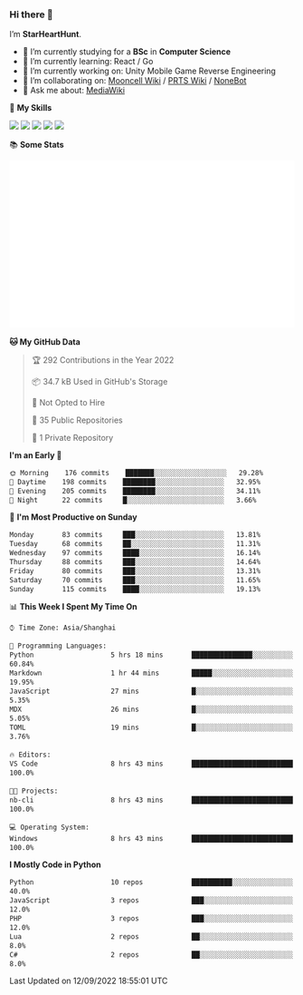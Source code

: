 ### Hi there 👋

I’m **StarHeartHunt**.

- 🏫 I’m currently studying for a **BSc** in **Computer Science**
- 🌱 I’m currently learning: React / Go
- 🔭 I’m currently working on: Unity Mobile Game Reverse Engineering
- 👯 I’m collaborating on: [Mooncell Wiki](https://fgo.wiki/) / [PRTS Wiki](http://prts.wiki/) / [NoneBot](https://github.com/nonebot)
- 💬 Ask me about: [MediaWiki](https://www.mediawiki.org)

🌟 **My Skills**

![](https://img.shields.io/badge/-Python-3e74a2?style=flat-square&logo=Python&logoColor=fff)
![](https://img.shields.io/badge/-Vue-4fc08d?style=flat-square&logo=vue.js&logoColor=fff)
![](https://img.shields.io/badge/-Node.js-339933?style=flat-square&logo=node.js&logoColor=fff)
![](https://img.shields.io/badge/-Linux-000000?style=flat-square&logo=Linux&logoColor=fff)
![](https://img.shields.io/badge/-Dotnet-512bd4?style=flat-square&logo=.net&logoColor=fff)

📚 **Some Stats**

![](https://github.com/StarHeartHunt/github-stats/blob/master/generated/overview.svg)

<!--START_SECTION:waka-->
**🐱 My GitHub Data** 

> 🏆 292 Contributions in the Year 2022
 > 
> 📦 34.7 kB Used in GitHub's Storage 
 > 
> 🚫 Not Opted to Hire
 > 
> 📜 35 Public Repositories 
 > 
> 🔑 1 Private Repository 
 > 
**I'm an Early 🐤** 

```text
🌞 Morning    176 commits    ███████░░░░░░░░░░░░░░░░░░   29.28% 
🌆 Daytime    198 commits    ████████░░░░░░░░░░░░░░░░░   32.95% 
🌃 Evening    205 commits    ████████░░░░░░░░░░░░░░░░░   34.11% 
🌙 Night      22 commits     █░░░░░░░░░░░░░░░░░░░░░░░░   3.66%

```
📅 **I'm Most Productive on Sunday** 

```text
Monday       83 commits     ███░░░░░░░░░░░░░░░░░░░░░░   13.81% 
Tuesday      68 commits     ██░░░░░░░░░░░░░░░░░░░░░░░   11.31% 
Wednesday    97 commits     ████░░░░░░░░░░░░░░░░░░░░░   16.14% 
Thursday     88 commits     ███░░░░░░░░░░░░░░░░░░░░░░   14.64% 
Friday       80 commits     ███░░░░░░░░░░░░░░░░░░░░░░   13.31% 
Saturday     70 commits     ███░░░░░░░░░░░░░░░░░░░░░░   11.65% 
Sunday       115 commits    ████░░░░░░░░░░░░░░░░░░░░░   19.13%

```


📊 **This Week I Spent My Time On** 

```text
⌚︎ Time Zone: Asia/Shanghai

💬 Programming Languages: 
Python                   5 hrs 18 mins       ███████████████░░░░░░░░░░   60.84% 
Markdown                 1 hr 44 mins        █████░░░░░░░░░░░░░░░░░░░░   19.95% 
JavaScript               27 mins             █░░░░░░░░░░░░░░░░░░░░░░░░   5.35% 
MDX                      26 mins             █░░░░░░░░░░░░░░░░░░░░░░░░   5.05% 
TOML                     19 mins             █░░░░░░░░░░░░░░░░░░░░░░░░   3.76%

🔥 Editors: 
VS Code                  8 hrs 43 mins       █████████████████████████   100.0%

🐱‍💻 Projects: 
nb-cli                   8 hrs 43 mins       █████████████████████████   100.0%

💻 Operating System: 
Windows                  8 hrs 43 mins       █████████████████████████   100.0%

```

**I Mostly Code in Python** 

```text
Python                   10 repos            ██████████░░░░░░░░░░░░░░░   40.0% 
JavaScript               3 repos             ███░░░░░░░░░░░░░░░░░░░░░░   12.0% 
PHP                      3 repos             ███░░░░░░░░░░░░░░░░░░░░░░   12.0% 
Lua                      2 repos             ██░░░░░░░░░░░░░░░░░░░░░░░   8.0% 
C#                       2 repos             ██░░░░░░░░░░░░░░░░░░░░░░░   8.0%

```



 Last Updated on 12/09/2022 18:55:01 UTC
<!--END_SECTION:waka-->

